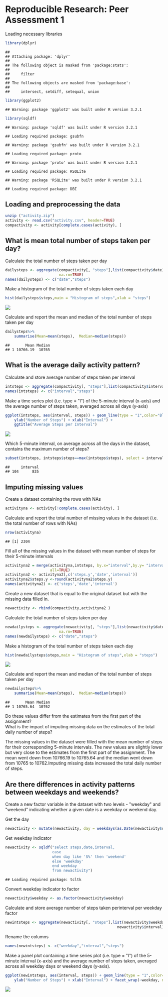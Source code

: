 # Reproducible Research: Peer Assessment 1
Loading necessary libraries


```r
library(dplyr)
```

```
## 
## Attaching package: 'dplyr'
## 
## The following object is masked from 'package:stats':
## 
##     filter
## 
## The following objects are masked from 'package:base':
## 
##     intersect, setdiff, setequal, union
```

```r
library(ggplot2)
```

```
## Warning: package 'ggplot2' was built under R version 3.2.1
```

```r
library(sqldf)
```

```
## Warning: package 'sqldf' was built under R version 3.2.1
```

```
## Loading required package: gsubfn
```

```
## Warning: package 'gsubfn' was built under R version 3.2.1
```

```
## Loading required package: proto
```

```
## Warning: package 'proto' was built under R version 3.2.1
```

```
## Loading required package: RSQLite
```

```
## Warning: package 'RSQLite' was built under R version 3.2.1
```

```
## Loading required package: DBI
```

## Loading and preprocessing the data


```r
unzip ("activity.zip")
activity <- read.csv("activity.csv", header=TRUE)
compactivity <- activity[complete.cases(activity), ]
```

## What is mean total number of steps taken per day?

Calculate the total number of steps taken per day

```r
dailysteps <- aggregate(compactivity[, "steps"],list(compactivity$date), sum, 
                        na.rm=TRUE)
names(dailysteps) <- c("date","steps")
```

Make a histogram of the total number of steps taken each day

```r
hist(dailysteps$steps,main = "Histogram of steps",xlab = "steps")
```

![](PA1_template_files/figure-html/dailysteps-1.png) 

Calculate and report the mean and median of the total number of steps taken per day

```r
dailysteps%>%
    summarise(Mean=mean(steps),  Median=median(steps))
```

```
##       Mean Median
## 1 10766.19  10765
```

## What is the average daily activity pattern?

Calculate and store average number of steps taken per interval


```r
intsteps <- aggregate(compactivity[, "steps"],list(compactivity$interval), mean)
names(intsteps) <- c("interval","steps")
```

Make a time series plot (i.e. type = "l") of the 5-minute interval (x-axis) and 
the average number of steps taken, averaged across all days (y-axis)


```r
ggplot(intsteps, aes(interval, steps)) + geom_line(type = "1",color="Blue") + 
    ylab("Number of Steps") + xlab("Interval") + 
    ggtitle("Average Steps per Interval")  
```

![](PA1_template_files/figure-html/steps-int-1.png) 

Which 5-minute interval, on average across all the days in the dataset, contains 
the maximum number of steps?

```r
subset(intsteps, intsteps$steps==max(intsteps$steps), select = interval)
```

```
##     interval
## 104      835
```

## Imputing missing values

Create a dataset containing the rows with NAs

```r
activityna <- activity[!complete.cases(activity), ]
```

Calculate and report the total number of missing values in the dataset 
(i.e. the total number of rows with NAs)

```r
nrow(activityna)
```

```
## [1] 2304
```

Fill all of the missing values in the dataset with mean number of steps for 
their 5-minute intervals

```r
activityna2 = merge(activityna,intsteps, by.x="interval",by.y= "interval", 
                    all=TRUE)
activityna2 <- activityna2[,c('steps.y','date','interval')]
activityna2$steps.y <-round(activityna2$steps.y)
names(activityna2) <- c('steps','date','interval')
```

Create a new dataset that is equal to the original dataset but with the missing 
data filled in.

```r
newactivity <- rbind(compactivity,activityna2 )
```

Calculate the total number of steps taken per day

```r
newdailysteps <- aggregate(newactivity[, "steps"],list(newactivity$date), sum, 
                        na.rm=TRUE)
names(newdailysteps) <- c("date","steps")
```

Make a histogram of the total number of steps taken each day

```r
hist(newdailysteps$steps,main = "Histogram of steps",xlab = "steps")
```

![](PA1_template_files/figure-html/newdailysteps-1.png) 

Calculate and report the mean and median of the total number of steps taken per day

```r
newdailysteps%>%
    summarise(Mean=mean(steps),  Median=median(steps))
```

```
##       Mean Median
## 1 10765.64  10762
```
 
Do these values differ from the estimates from the first part of the assignment?  
What is the impact of imputing missing data on the estimates of the total daily 
number of steps?  

The missing values in the dataset were filled with the mean number of steps for 
their corresponding 5-minute intervals.  The new values are slightly lower but very close to the estimates from the first part of the assignment.  The mean went down from 10766.19 to 10765.64 and the median went down from 10765 to 10762.Imputing missing data increased the total daily number of steps.


## Are there differences in activity patterns between weekdays and weekends?

Create a new factor variable in the dataset with two levels - "weekday" and 
"weekend" indicating whether a given date is a weekday or weekend day.

Get the day

```r
newactivity <- mutate(newactivity, day = weekdays(as.Date(newactivity$date)))
```

Get weekday indicator

```r
newactivity <- sqldf("select steps,date,interval,
                     case
                     when day like 'S%' then 'weekend'
                     else 'weekday'
                     end weekday
                     from newactivity")
```

```
## Loading required package: tcltk
```

Convert weekday indicator to factor

```r
newactivity$weekday <- as.factor(newactivity$weekday)
```

Calculate and store average number of steps taken perinterval per weekday factor

```r
newintsteps <- aggregate(newactivity[, "steps"],list(newactivity$weekday,
                                                  newactivity$interval), mean)
```

Rename the columns

```r
names(newintsteps) <- c("weekday","interval","steps")
```

Make a panel plot containing a time series plot (i.e. type = "l") of the 
5-minute interval (x-axis) and the average number of steps taken, averaged 
across all weekday days or weekend days (y-axis). 

```r
ggplot(newintsteps, aes(interval, steps)) + geom_line(type = "1",color="Blue") +
    ylab("Number of Steps") + xlab("Interval") + facet_wrap(~weekday, nrow=2) 
```

![](PA1_template_files/figure-html/weekdaysteps-int-1.png) 
